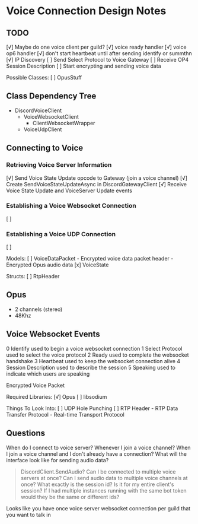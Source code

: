 Voice Connection Design Notes
=============================

## TODO
[√] Maybe do one voice client per guild?
[√] voice ready handler
[√] voice op6 handler
[√] don't start heartbeat until after sending identify or summthn
[√] IP Discovery
[ ] Send Select Protocol to Voice Gateway
[ ] Receive OP4 Session Description
[ ] Start encrypting and sending voice data

Possible Classes:
[ ] OpusStuff

## Class Dependency Tree
- DiscordVoiceClient
    - VoiceWebsocketClient
        - ClientWebsocketWrapper
    - VoiceUdpClient

## Connecting to Voice
### Retrieving Voice Server Information
[√] Send Voice State Update opcode to Gateway (join a voice channel)
    [√] Create SendVoiceStateUpdateAsync in DiscordGatewayClient
[√] Receive Voice State Update and VoiceServer Update events
### Establishing a Voice Websocket Connection
[ ] 
### Establishing a Voice UDP Connection
[ ] 

Models:
[ ] VoiceDataPacket
    - Encrypted voice data packet header
    - Encrypted Opus audio data
[x] VoiceState

Structs:
[ ] RtpHeader

## Opus
- 2 channels (stereo)
- 48Khz

## Voice Websocket Events
0	Identify            used to begin a voice websocket connection
1	Select Protocol     used to select the voice protocol
2	Ready               used to complete the websocket handshake
3	Heartbeat           used to keep the websocket connection alive
4	Session             Description	used to describe the session
5	Speaking            used to indicate which users are speaking

Encrypted Voice Packet

Required Libraries:
[√] Opus
[ ] libsodium

Things To Look Into:
[ ] UDP Hole Punching
[ ] RTP Header
    - RTP Data Transfer Protocol
    - Real-time Transport Protocol


## Questions
When do I connect to voice server?
    Whenever I join a voice channel?
    When I join a voice channel and I don't already have a connection?
What will the interface look like for sending audio data?
> DiscordClient.SendAudio?
Can I be connected to multiple voice servers at once?
Can I send audio data to multiple voice channels at once?
What exactly is the session id?
    Is it for my entire client's session?
    If I had multiple instances running with the same bot token would they be the same or different ids?

Looks like you have once voice server websocket connection per guild that you want to talk in
